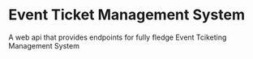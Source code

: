 # Event Ticket Management System

A web api that provides endpoints for fully fledge Event Tciketing Management System
